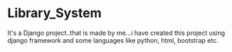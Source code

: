 # Library_System
It's a Django project..that  is made by me...i have created this project using django framework and some languages like python, html, bootstrap etc.
